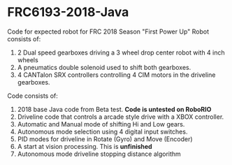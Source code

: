 # FRC6193-2018-Java
Code for expected robot for FRC 2018 Season "First Power Up"
Robot consists of:
1. 2 Dual speed gearboxes driving a 3 wheel drop center robot with 4 inch wheels
2. A pneumatics double solenoid used to shift both gearboxes.
3. 4 CANTalon SRX controllers controlling 4 CIM motors in the driveline gearboxes.

Code consists of:
1. 2018 base Java code from Beta test. <b>Code is untested on RoboRIO</b>
2. Driveline code that controls a arcade style drive with a XBOX controller.
3. Automatic and Manual mode of shifting Hi and Low gears.
4. Autonomous mode selection using 4 digital input switches. 
5. PID modes for driveline in Rotate (Gyro) and Move (Encoder)
6. A start at vision processing. This is <b>unfinished</b>
7. Autonomous mode driveline stopping distance algorithm
